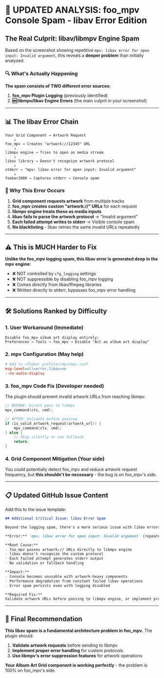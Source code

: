 # 🚨 UPDATED ANALYSIS: foo_mpv Console Spam - libav Error Edition

## The Real Culprit: libav/libmpv Engine Spam

Based on the screenshot showing repetitive `mpv: libav error for open input: Invalid argument`, this reveals a **deeper problem** than initially analyzed.

### 🔍 What's Actually Happening

**The spam consists of TWO different error sources:**

1. **foo_mpv Plugin Logging** (previously identified)
2. **🆕 libmpv/libav Engine Errors** (the main culprit in your screenshot)

---

## 📊 The libav Error Chain

```
Your Grid Component → Artwork Request
    ↓
foo_mpv → Creates "artwork://12345" URL  
    ↓
libmpv engine → Tries to open as media stream
    ↓
libav library → Doesn't recognize artwork protocol
    ↓
stderr → "mpv: libav error for open input: Invalid argument"  
    ↓
foobar2000 → Captures stderr → Console spam
```

### 🎯 Why This Error Occurs

1. **Grid component requests artwork** from multiple tracks
2. **foo_mpv creates custom "artwork://" URLs** for each request
3. **libmpv engine treats these as media inputs** 
4. **libav fails to parse the artwork protocol** → "Invalid argument"
5. **Each failed attempt writes to stderr** → Visible console spam
6. **No blacklisting** - libav retries the same invalid URLs repeatedly

---

## ⚠️ This is MUCH Harder to Fix

**Unlike the foo_mpv logging spam, this libav error is generated deep in the mpv engine:**

- ❌ NOT controlled by `cfg_logging` settings
- ❌ NOT suppressible by disabling foo_mpv logging  
- ❌ Comes directly from libav/ffmpeg libraries
- ❌ Written directly to stderr, bypasses foo_mpv error handling

---

## 🛠️ Solutions Ranked by Difficulty

### 1. **User Workaround** (Immediate)
```
Disable foo_mpv album art display entirely:
Preferences → Tools → foo_mpv → Disable "Act as album art display"
```

### 2. **mpv Configuration** (May help)
```ini
# Add to <foobar profile>/mpv/mpv.conf
msg-level=all=error,libav=no
--no-audio-display
```

### 3. **foo_mpv Code Fix** (Developer needed)
The plugin should prevent invalid artwork URLs from reaching libmpv:

```cpp
// BEFORE: Direct pass to libmpv
mpv_command(ctx, cmd);

// AFTER: Validate before passing
if (is_valid_artwork_request(artwork_url)) {
    mpv_command(ctx, cmd);
} else {
    // Skip silently or use fallback
    return;
}
```

### 4. **Grid Component Mitigation** (Your side)
You could potentially detect foo_mpv and reduce artwork request frequency, but **this shouldn't be necessary** - the bug is on foo_mpv's side.

---

## 📋 Updated GitHub Issue Content

Add this to the issue template:

```markdown
## Additional Critical Issue: libav Error Spam

Beyond the logging spam, there's a more serious issue with libav errors:

**Error:** `mpv: libav error for open input: Invalid argument` (repeated hundreds of times)

**Root Cause:** 
- foo_mpv passes artwork:// URLs directly to libmpv engine
- libav doesn't recognize the custom protocol
- Each failed attempt generates stderr output
- No validation or fallback handling

**Impact:** 
- Console becomes unusable with artwork-heavy components
- Performance degradation from constant failed libav operations
- Error spam persists even with logging disabled

**Required Fix:**
Validate artwork URLs before passing to libmpv engine, or implement proper error suppression for custom protocols.
```

---

## 🎯 Final Recommendation

**This libav spam is a fundamental architecture problem in foo_mpv.** The plugin should:

1. **Validate artwork requests** before sending to libmpv
2. **Implement proper error handling** for custom protocols  
3. **Use libmpv's error suppression features** for artwork operations

**Your Album Art Grid component is working perfectly** - the problem is 100% on foo_mpv's side.